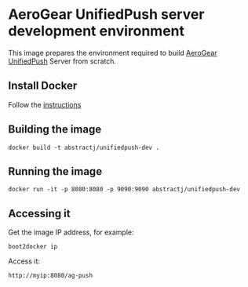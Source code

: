 # AeroGear UnifiedPush server development environment

This image prepares the environment required to build [AeroGear UnifiedPush](https://github.com/aerogear/aerogear-unifiedpush-server/) Server from scratch.

## Install Docker

Follow the [instructions](http://docs.docker.com/installation/)

## Building the image

`docker build -t abstractj/unifiedpush-dev .`

## Running the image

`docker run -it -p 8080:8080 -p 9090:9090 abstractj/unifiedpush-dev`

## Accessing it

Get the image IP address, for example:

`boot2docker ip`

Access it:

`http://myip:8080/ag-push`
